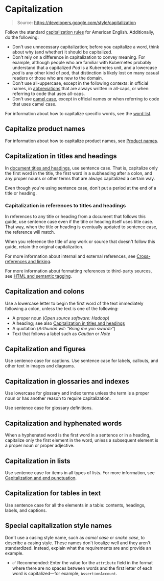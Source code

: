 # Capitalization

> Source: https://developers.google.com/style/capitalization

Follow the standard [capitalization rules](https://owl.purdue.edu/owl/general*writing/mechanics/help*with_capitals.html) for American English. Additionally, do the following:

- Don't use unnecessary capitalization; before you capitalize a word, think about why (and whether) it should be capitalized. 
- Don't rely on a difference in capitalization to convey meaning. For example, although people who are familiar with Kubernetes probably understand that a capitalized *Pod* is a Kubernetes unit, and a lowercase *pod* is any other kind of pod, that distinction is likely lost on many casual readers or those who are new to the domain. 
- Don't use all-uppercase, except in the following contexts: in official names, in [abbreviations](https://developers.google.com/style/abbreviations) that are always written in all-caps, or when referring to code that uses all-caps. 
- Don't use [camel case](https://en.wikipedia.org/wiki/Camel_case), except in official names or when referring to code that uses camel case. 

For information about how to capitalize specific words, see the [word list](https://developers.google.com/style/word-list).

## Capitalize product names

For information about how to capitalize product names, see [Product names](https://developers.google.com/style/product-names).

## Capitalization in titles and headings

In [document titles and headings](https://developers.google.com/style/headings), use sentence case. That is, capitalize only the first word in the title, the first word in a subheading after a colon, and any proper nouns or other terms that are always capitalized a certain way.

Even though you're using sentence case, don't put a period at the end of a title or heading.

### Capitalization in references to titles and headings

In references to any title or heading from a document that follows this guide, use sentence case even if the title or heading itself uses title case. That way, when the title or heading is eventually updated to sentence case, the reference will match.

When you reference the title of any work or source that doesn't follow this guide, retain the original capitalization.

For more information about internal and external references, see [Cross-references and linking](https://developers.google.com/style/cross-references).

For more information about formatting references to third-party sources, see [HTML and semantic tagging](https://developers.google.com/style/semantic-tagging).

## Capitalization and colons

Use a lowercase letter to begin the first word of the text immediately following a colon, unless the text is one of the following:

- A proper noun (*Open source software: Hadoop*)
- A heading; see also [Capitalization in titles and headings](https://developers.google.com/style/capitalization#capitalization-in-titles-and-headings)
- A quotation (*Arthurian wit: "Bring me yon sworde"*)
- Text that follows a label such as *Caution* or *Note*

## Capitalization and figures

Use sentence case for captions. Use sentence case for labels, callouts, and other text in images and diagrams.

## Capitalization in glossaries and indexes

Use lowercase for glossary and index terms unless the term is a proper noun or has another reason to require capitalization.

Use sentence case for glossary definitions.

## Capitalization and hyphenated words

When a hyphenated word is the first word in a sentence or in a heading, capitalize only the first element in the word, unless a subsequent element is a proper noun or proper adjective.

## Capitalization in lists

Use sentence case for items in all types of lists. For more information, see [Capitalization and end punctuation](https://developers.google.com/style/lists#capitalization-and-end-punctuation).

## Capitalization for tables in text

Use sentence case for all the elements in a table: contents, headings, labels, and captions.

## Special capitalization style names

Don't use a casing style name, such as *camel case* or *snake case*, to describe a casing style. These names don't localize well and they aren't standardized. Instead, explain what the requirements are and provide an example.

- ✅ Recommended: Enter the value for the `attribute` field in the format where there are no spaces between words and the first letter of each word is capitalized—for example, `AssertionAccount`.